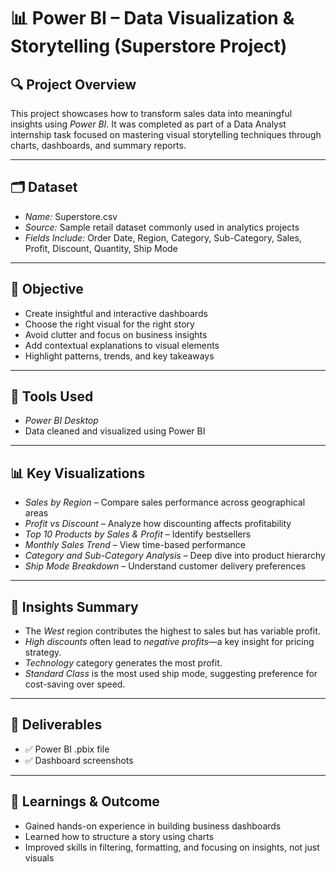 # 📊 Power BI – Data Visualization & Storytelling (Superstore Project)

## 🔍 Project Overview
This project showcases how to transform sales data into meaningful insights using *Power BI*. It was completed as part of a Data Analyst internship task focused on mastering visual storytelling techniques through charts, dashboards, and summary reports.

---

## 🗂 Dataset
- *Name:* Superstore.csv  
- *Source:* Sample retail dataset commonly used in analytics projects  
- *Fields Include:* Order Date, Region, Category, Sub-Category, Sales, Profit, Discount, Quantity, Ship Mode

---

## 🎯 Objective
- Create insightful and interactive dashboards
- Choose the right visual for the right story
- Avoid clutter and focus on business insights
- Add contextual explanations to visual elements
- Highlight patterns, trends, and key takeaways

---

## 📘 Tools Used
- *Power BI Desktop*
- Data cleaned and visualized using Power BI

---

## 📊 Key Visualizations
- *Sales by Region* – Compare sales performance across geographical areas
- *Profit vs Discount* – Analyze how discounting affects profitability
- *Top 10 Products by Sales & Profit* – Identify bestsellers
- *Monthly Sales Trend* – View time-based performance
- *Category and Sub-Category Analysis* – Deep dive into product hierarchy
- *Ship Mode Breakdown* – Understand customer delivery preferences

---

## 📌 Insights Summary
- The *West* region contributes the highest to sales but has variable profit.
- *High discounts* often lead to *negative profits*—a key insight for pricing strategy.
- *Technology* category generates the most profit.
- *Standard Class* is the most used ship mode, suggesting preference for cost-saving over speed.

---

## 📎 Deliverables
- ✅ Power BI .pbix file
- ✅ Dashboard screenshots

---

## 🧠 Learnings & Outcome
- Gained hands-on experience in building business dashboards
- Learned how to structure a story using charts
- Improved skills in filtering, formatting, and focusing on insights, not just visuals
